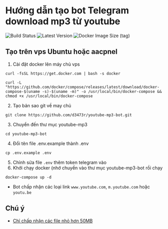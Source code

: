 # Hướng dẫn tạo bot Telegram download mp3 từ youtube

![Build Status](https://img.shields.io/github/actions/workflow/status/d3473r/youtube-mp3-bot/docker-image.yml)
![Latest Version](https://ghcr-badge.egpl.dev/d3473r/youtube-mp3-bot/latest_tag?trim=major&label=latest)
![Docker Image Size (tag)](https://ghcr-badge.egpl.dev/d3473r/youtube-mp3-bot/size?tag=main)

## Tạo trên vps Ubuntu hoặc aacpnel
01. Cài đặt docker lên máy chủ vps
```
curl -fsSL https://get.docker.com | bash -s docker
```
```
curl -L "https://github.com/docker/compose/releases/latest/download/docker-compose-$(uname -s)-$(uname -m)" -o /usr/local/bin/docker-compose && chmod +x /usr/local/bin/docker-compose
```
02. Tạo bản sao git về may chủ
```
git clone https://github.com/d3473r/youtube-mp3-bot.git
```
3. Chuyển đến thư mục youtube-mp3
```
cd youtube-mp3-bot
```
4. Đổi tên file .env.example thành .env
```
cp .env.example .env
```
5. Chỉnh sửa file `.env` thêm token telegram vào
6. Khởi chạy docker (nhớ chuyển vào thư mục youtube-mp3-bot rồi chạy
```
docker-compose up -d
```
- Bot chấp nhận các loại link `www.youtube.com`, `m.youtube.com` hoặc `youtu.be` 

## Chú ý

- [Chỉ chấp nhận các file nhỏ hơn 50MB](https://core.telegram.org/bots/faq#how-do-i-upload-a-large-file)
